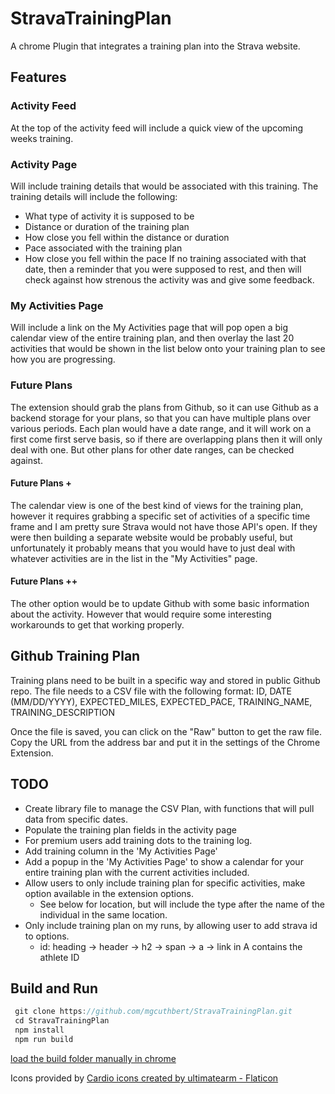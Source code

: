 # StravaTrainingPlan
A chrome Plugin that integrates a training plan into the Strava website.

## Features

### Activity Feed
At the top of the activity feed will include a quick view of the upcoming weeks training.

### Activity Page
Will include training details that would be associated with this training. The training details will include the following:
- What type of activity it is supposed to be
- Distance or duration of the training plan
- How close you fell within the distance or duration
- Pace associated with the training plan
- How close you fell within the pace
If no training associated with that date, then a reminder that you were supposed to rest, and then will check against how strenous the activity was and give some feedback.

### My Activities Page
Will include a link on the My Activities page that will pop open a big calendar view of the entire training plan, and then overlay the last 20 activities that would be shown in the list below onto your training plan to see how you are progressing. 

### Future Plans
The extension should grab the plans from Github, so it can use Github as a backend storage for your plans, so that you can have multiple plans over various periods. Each plan would have a date range, and it will work on a first come first serve basis, so if there are overlapping plans then it will only deal with one. But other plans for other date ranges, can be checked against.

#### Future Plans +
The calendar view is one of the best kind of views for the training plan, however it requires grabbing a specific set of activities of a specific time frame and I am pretty sure Strava would not have those API's open. If they were then building a separate website would be probably useful, but unfortunately it probably means that you would have to just deal with whatever activities are in the list in the "My Activities" page.

#### Future Plans ++
The other option would be to update Github with some basic information about the activity. However that would require some interesting workarounds to get that working properly.

## Github Training Plan
Training plans need to be built in a specific way and stored in public Github repo. The file needs to a CSV file with the following format:
ID, DATE (MM/DD/YYYY), EXPECTED_MILES, EXPECTED_PACE, TRAINING_NAME, TRAINING_DESCRIPTION

Once the file is saved, you can click on the "Raw" button to get the raw file. Copy the URL from the address bar and put it in the settings of the Chrome Extension. 

## TODO
- Create library file to manage the CSV Plan, with functions that will pull data from specific dates.
- Populate the training plan fields in the activity page
- For premium users add training dots to the training log.
- Add training column in the 'My Activities Page'
- Add a popup in the 'My Activities Page' to show a calendar for your entire training plan with the current activities included.
- Allow users to only include training plan for specific activities, make option available in the extension options.
    - See below for location, but will include the type after the name of the individual in the same location.
- Only include training plan on my runs, by allowing user to add strava id to options. 
    - id: heading -> header -> h2 -> span -> a -> link in A contains the athlete ID


## Build and Run
```js
 git clone https://github.com/mgcuthbert/StravaTrainingPlan.git
 cd StravaTrainingPlan
 npm install
 npm run build 
```
[load the build folder manually in chrome](https://github.com/mgcuthbert/StravaTrainingPlan)

Icons provided by <a href="https://www.flaticon.com/free-icons/cardio" title="cardio icons">Cardio icons created by ultimatearm - Flaticon</a>
